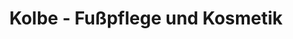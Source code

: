 ---
title: "Kolbe - Fußpflege und Kosmetik"
url: /recklinghausen/kolbe-fusspflege-und-kosmetik/
shop: Kosmetik
---
